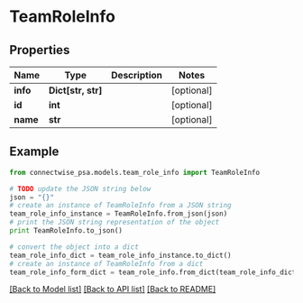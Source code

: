# TeamRoleInfo


## Properties
Name | Type | Description | Notes
------------ | ------------- | ------------- | -------------
**info** | **Dict[str, str]** |  | [optional] 
**id** | **int** |  | [optional] 
**name** | **str** |  | [optional] 

## Example

```python
from connectwise_psa.models.team_role_info import TeamRoleInfo

# TODO update the JSON string below
json = "{}"
# create an instance of TeamRoleInfo from a JSON string
team_role_info_instance = TeamRoleInfo.from_json(json)
# print the JSON string representation of the object
print TeamRoleInfo.to_json()

# convert the object into a dict
team_role_info_dict = team_role_info_instance.to_dict()
# create an instance of TeamRoleInfo from a dict
team_role_info_form_dict = team_role_info.from_dict(team_role_info_dict)
```
[[Back to Model list]](../README.md#documentation-for-models) [[Back to API list]](../README.md#documentation-for-api-endpoints) [[Back to README]](../README.md)



